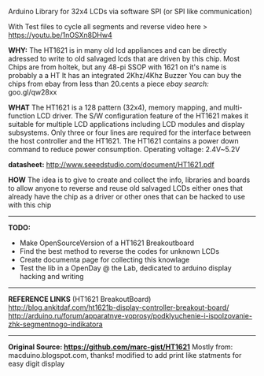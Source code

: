 Arduino Library for 32x4 LCDs via software SPI (or SPI like communication)

With Test files to cycle all segments and reverse video here > https://youtu.be/1nOSXn8DHw4

**WHY:**
The HT1621 is in many old lcd appliances and can be directly adressed to write to old salvaged lcds that are driven by this chip.
Most Chips are from holtek, but any 48-pi SSOP with 1621 on it's name is probably a a HT
It has an integrated 2Khz/4Khz Buzzer
You can buy the chips from ebay from less than 20.cents a piece
*ebay search:* goo.gl/qw28xx

**WHAT**
The HT1621 is a 128 pattern (32x4), memory mapping, and multi-function LCD driver. 
The S/W configuration feature of the HT1621 makes it suitable for multiple LCD applications including LCD modules and display subsystems.
Only three or four lines are required for the interface between the host controller and the HT1621.
The HT1621 contains a power down command to reduce power consumption.
Operating voltage: 2.4V~5.2V

**datasheet:** http://www.seeedstudio.com/document/HT1621.pdf

**HOW**
The idea is to give to create and collect the info, libraries and boards to allow anyone to reverse and reuse old salvaged LCDs either ones that already have the chip as a driver or other ones that can be hacked to use with this chip 

---
**TODO:** 
- Make OpenSourceVersion of a HT1621 Breakoutboard
- Find the best method to reverse the codes for unknown LCDs
- Create documenta page for collecting this knowlage
- Test the lib in a OpenDay @ the Lab, dedicated to arduino display hacking and writing 

---
**REFERENCE LINKS**
(HT1621 BreakoutBoard) http://blog.ankitdaf.com/ht1621b-display-controller-breakout-board/ 
http://arduino.ru/forum/apparatnye-voprosy/podklyuchenie-i-ispolzovanie-zhk-segmentnogo-indikatora

--- 
**Original Source: https://github.com/marc-gist/HT1621**
Mostly from: macduino.blogspot.com, thanks!
modified to add print like statments for easy digit display
